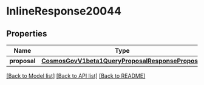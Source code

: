# InlineResponse20044

## Properties
Name | Type | Description | Notes
------------ | ------------- | ------------- | -------------
**proposal** | [**CosmosGovV1beta1QueryProposalResponseProposal**](CosmosGovV1beta1QueryProposalResponseProposal.md) |  | [optional] 

[[Back to Model list]](../README.md#documentation-for-models) [[Back to API list]](../README.md#documentation-for-api-endpoints) [[Back to README]](../README.md)


